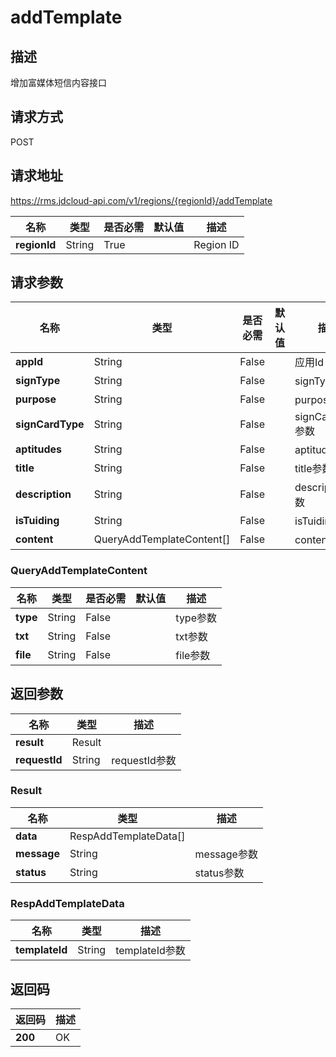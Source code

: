 # addTemplate


## 描述
增加富媒体短信内容接口

## 请求方式
POST

## 请求地址
https://rms.jdcloud-api.com/v1/regions/{regionId}/addTemplate

|名称|类型|是否必需|默认值|描述|
|---|---|---|---|---|
|**regionId**|String|True| |Region ID|

## 请求参数
|名称|类型|是否必需|默认值|描述|
|---|---|---|---|---|
|**appId**|String|False| |应用Id|
|**signType**|String|False| |signType参数|
|**purpose**|String|False| |purpose参数|
|**signCardType**|String|False| |signCardType参数|
|**aptitudes**|String|False| |aptitudes参数|
|**title**|String|False| |title参数|
|**description**|String|False| |description参数|
|**isTuiding**|String|False| |isTuiding参数|
|**content**|QueryAddTemplateContent[]|False| |content参数|

### QueryAddTemplateContent
|名称|类型|是否必需|默认值|描述|
|---|---|---|---|---|
|**type**|String|False| |type参数|
|**txt**|String|False| |txt参数|
|**file**|String|False| |file参数|

## 返回参数
|名称|类型|描述|
|---|---|---|
|**result**|Result| |
|**requestId**|String|requestId参数|

### Result
|名称|类型|描述|
|---|---|---|
|**data**|RespAddTemplateData[]| |
|**message**|String|message参数|
|**status**|String|status参数|
### RespAddTemplateData
|名称|类型|描述|
|---|---|---|
|**templateId**|String|templateId参数|

## 返回码
|返回码|描述|
|---|---|
|**200**|OK|
